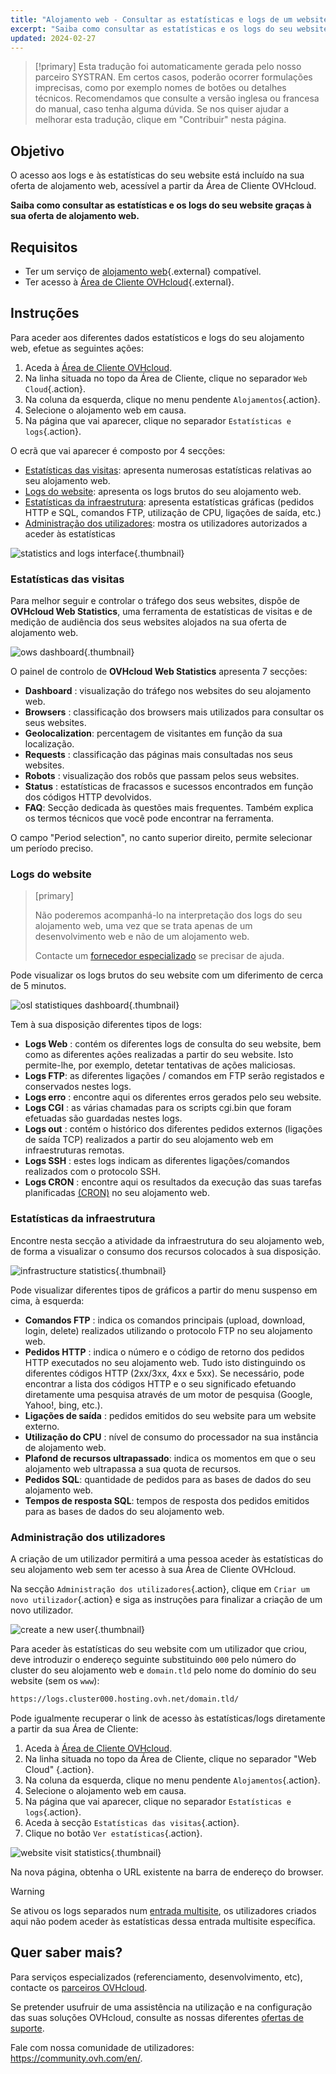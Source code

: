 ```yaml
---
title: "Alojamento web - Consultar as estatísticas e logs de um website"
excerpt: "Saiba como consultar as estatísticas e os logs do seu website graças à sua oferta de alojamento web"
updated: 2024-02-27
---
```


> [!primary]
> Esta tradução foi automaticamente gerada pelo nosso parceiro SYSTRAN. Em certos casos, poderão ocorrer formulações imprecisas, como por exemplo nomes de botões ou detalhes técnicos. Recomendamos que consulte a versão inglesa ou francesa do manual, caso tenha alguma dúvida. Se nos quiser ajudar a melhorar esta tradução, clique em "Contribuir" nesta página.
>

## Objetivo

O acesso aos logs e às estatísticas do seu website está incluído na sua oferta de alojamento web, acessível a partir da Área de Cliente OVHcloud.

**Saiba como consultar as estatísticas e os logs do seu website graças à sua oferta de alojamento web.**

## Requisitos

- Ter um serviço de [alojamento web](/links/web/hosting){.external} compatível.
- Ter acesso à [Área de Cliente OVHcloud](/links/manager){.external}.

## Instruções

Para aceder aos diferentes dados estatísticos e logs do seu alojamento web, efetue as seguintes ações: 

1. Aceda à [Área de Cliente OVHcloud](/links/manager).
2. Na linha situada no topo da Área de Cliente, clique no separador `Web Cloud`{.action}.
3. Na coluna da esquerda, clique no menu pendente `Alojamentos`{.action}.
4. Selecione o alojamento web em causa.
5. Na página que vai aparecer, clique no separador `Estatísticas e logs`{.action}.

O ecrã que vai aparecer é composto por 4 secções:

- [Estatísticas das visitas](#website-stats): apresenta numerosas estatísticas relativas ao seu alojamento web.
- [Logs do website](#website-logs): apresenta os logs brutos do seu alojamento web.
- [Estatísticas da infraestrutura](#infra-stats): apresenta estatísticas gráficas (pedidos HTTP e SQL, comandos FTP, utilização de CPU, ligações de saída, etc.)
- [Administração dos utilizadores](#admin-user): mostra os utilizadores autorizados a aceder às estatísticas

![statistics and logs interface](images/tab.png){.thumbnail}

### Estatísticas das visitas <a name="website-stats"></a>

Para melhor seguir e controlar o tráfego dos seus websites, dispõe de **OVHcloud Web Statistics**, uma ferramenta de estatísticas de visitas e de medição de audiência dos seus websites alojados na sua oferta de alojamento web.

![ows dashboard](images/ows-presentation.gif){.thumbnail}

O painel de controlo de **OVHcloud Web Statistics** apresenta 7 secções:

- **Dashboard** : visualização do tráfego nos websites do seu alojamento web.
- **Browsers** : classificação dos browsers mais utilizados para consultar os seus websites.
- **Geolocalization**: percentagem de visitantes em função da sua localização.
- **Requests** : classificação das páginas mais consultadas nos seus websites.
- **Robots** : visualização dos robôs que passam pelos seus websites.
- **Status** : estatísticas de fracassos e sucessos encontrados em função dos códigos HTTP devolvidos.
- **FAQ**: Secção dedicada às questões mais frequentes. Também explica os termos técnicos que você pode encontrar na ferramenta.

O campo "Period selection", no canto superior direito, permite selecionar um período preciso.

### Logs do website <a name="website-logs"></a>

> [primary]
>
> Não poderemos acompanhá-lo na interpretação dos logs do seu alojamento web, uma vez que se trata apenas de um desenvolvimento web e não de um alojamento web.
>
> Contacte um [fornecedor especializado](/links/partner) se precisar de ajuda.
>

Pode visualizar os logs brutos do seu website com um diferimento de cerca de 5 minutos.

![osl statistiques dashboard](images/osl-statistics-board.png){.thumbnail}

Tem à sua disposição diferentes tipos de logs:

- **Logs Web** : contém os diferentes logs de consulta do seu website, bem como as diferentes ações realizadas a partir do seu website. Isto permite-lhe, por exemplo, detetar tentativas de ações maliciosas.
- **Logs FTP**: as diferentes ligações / comandos em FTP serão registados e conservados nestes logs.
- **Logs erro** : encontre aqui os diferentes erros gerados pelo seu website.
- **Logs CGI** : as várias chamadas para os scripts cgi.bin que foram efetuadas são guardadas nestes logs.
- **Logs out** : contém o histórico dos diferentes pedidos externos (ligações de saída TCP) realizados a partir do seu alojamento web em infraestruturas remotas.
- **Logs SSH** : estes logs indicam as diferentes ligações/comandos realizados com o protocolo SSH.
- **Logs CRON** : encontre aqui os resultados da execução das suas tarefas planificadas [(CRON)](/pages/web_cloud/web_hosting/cron_tasks) no seu alojamento web.

### Estatísticas da infraestrutura <a name="infra-stats"></a>

Encontre nesta secção a atividade da infraestrutura do seu alojamento web, de forma a visualizar o consumo dos recursos colocados à sua disposição.

![infrastructure statistics](images/infrastructure-statistics-graph.png){.thumbnail}

Pode visualizar diferentes tipos de gráficos a partir do menu suspenso em cima, à esquerda:

- **Comandos FTP** : indica os comandos principais (upload, download, login, delete) realizados utilizando o protocolo FTP no seu alojamento web.
- **Pedidos HTTP** : indica o número e o código de retorno dos pedidos HTTP executados no seu alojamento web. Tudo isto distinguindo os diferentes códigos HTTP (2xx/3xx, 4xx e 5xx). Se necessário, pode encontrar a lista dos códigos HTTP e o seu significado efetuando diretamente uma pesquisa através de um motor de pesquisa (Google, Yahoo!, bing, etc.).
- **Ligações de saída** : pedidos emitidos do seu website para um website externo.
- **Utilização do CPU** : nível de consumo do processador na sua instância de alojamento web.
- **Plafond de recursos ultrapassado**: indica os momentos em que o seu alojamento web ultrapassa a sua quota de recursos.
- **Pedidos SQL**: quantidade de pedidos para as bases de dados do seu alojamento web.
- **Tempos de resposta SQL**: tempos de resposta dos pedidos emitidos para as bases de dados do seu alojamento web.

### Administração dos utilizadores <a name="admin-user"></a>

A criação de um utilizador permitirá a uma pessoa aceder às estatísticas do seu alojamento web sem ter acesso à sua Área de Cliente OVHcloud.

Na secção `Administração dos utilizadores`{.action}, clique em `Criar um novo utilizador`{.action} e siga as instruções para finalizar a criação de um novo utilizador.

![create a new user](images/create-a-new-user.png){.thumbnail}

Para aceder às estatísticas do seu website com um utilizador que criou, deve introduzir o endereço seguinte substituindo `000` pelo número do cluster do seu alojamento web e `domain.tld` pelo nome do domínio do seu website (sem os `www`):

```bash
https://logs.cluster000.hosting.ovh.net/domain.tld/
```

Pode igualmente recuperar o link de acesso às estatísticas/logs diretamente a partir da sua Área de Cliente:

1. Aceda à [Área de Cliente OVHcloud](/links/manager).
2. Na linha situada no topo da Área de Cliente, clique no separador "Web Cloud" {.action}.
3. Na coluna da esquerda, clique no menu pendente `Alojamentos`{.action}.
4. Selecione o alojamento web em causa.
5. Na página que vai aparecer, clique no separador `Estatísticas e logs`{.action}.
6. Aceda à secção `Estatísticas das visitas`{.action}.
7. Clique no botão `Ver estatísticas`{.action}.

![website visit statistics](images/view-statistics.png){.thumbnail}

Na nova página, obtenha o URL existente na barra de endereço do browser.

> [!warning]
>
> Se ativou os logs separados num [entrada multisite](/pages/web_cloud/web_hosting/multisites_configure_multisite), os utilizadores criados aqui não podem aceder às estatísticas dessa entrada multisite específica.
>

## Quer saber mais?

Para serviços especializados (referenciamento, desenvolvimento, etc), contacte os [parceiros OVHcloud](/links/partner).

Se pretender usufruir de uma assistência na utilização e na configuração das suas soluções OVHcloud, consulte as nossas diferentes [ofertas de suporte](/links/support).

Fale com nossa comunidade de utilizadores: <https://community.ovh.com/en/>.
